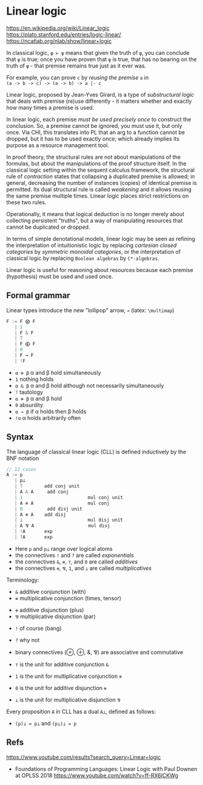 # Linear logic

https://en.wikipedia.org/wiki/Linear_logic
https://plato.stanford.edu/entries/logic-linear/
https://ncatlab.org/nlab/show/linear+logic


In classical logic, `φ ⊢ ψ` means that given the truth of `φ`, you can conclude that `ψ` is true; once you have proven that `ψ` is true, that has no bearing on the truth of `φ` - that premise remains true just as it ever was.

For example, you can prove `c` by *reusing the premise* `a` in   
`(a -> b -> c) -> (a -> b) -> a |- c`


Linear logic, proposed by Jean-Yves Girard, is a type of *substructural logic* that deals with premise (re)use differently - it matters whether and exactly how many times a premise is used.

In linear logic, each premise *must be used precisely once* to construct the conclusion. So, a premise cannot be ignored, you must use it, but only once. Via CHI, this translates into PL that an arg to a function cannot be dropped, but it has to be used exactly once; which already implies its purpose as a resource management tool.

In proof theory, the structural rules are not about manipulations of the formulas, but about the manipulations of the proof structure itself. In the classical logic setting within the sequent calculus framework, the structural rule of *contraction* states that collapsing a duplicated premise is allowed; in general, decreasing the number of instances (copies) of identical premise is permitted. Its dual structural rule is called *weakening* and it allows reusing the same premise multiple times. Linear logic places strict restrictions on these two rules.

Operationally, it means that logical deduction is no longer merely about collecting persistent "truths", but a way of manipulating resources that cannot be duplicated or dropped.

In terms of simple denotational models, linear logic may be seen as refining the interpretation of intuitionistic logic by replacing *cartesian closed categories* by *symmetric monoidal categories*, or the interpretation of classical logic by replacing `Boolean algebras` by `C*-algebras`.

Linear logic is useful for reasoning about resources because each premise (hypothesis) must be used and used once.

## Formal grammar

Linear types introduce the new "lollipop" arrow, `⊸` (latex: `\multimap`)

```js bnf
F := F ⨂ F
   | 1
   | F & F
   | ⟙
   | F ⨁ F
   | 0
   | F ⊸ F
   | !F
```

- `α ⊗ β`    α and β hold simultaneously
- `1`          nothing holds
- `α & β`     α and β hold although not necessarily simultaneously
- `⟙`          tautology
- `α ⊕ β`    α and β hold
- `0`          absurdity
- `α ⊸ β`   if α holds then β holds
- `!α`         α holds arbitrarily often

## Syntax

The language of classical linear logic (CLL) is defined inductively by the BNF notation

```js bnf
// 12 cases
A := p
   | p⊥
   | ⟙        add conj unit
   | A & A     add conj
   | 1                        mul conj unit
   | A ⊗ A                    mul conj
   | 0         add disj unit
   | A ⊕ A    add disj
   | ⟘                        mul disj unit
   | A ⅋ A                    mul disj
   | !A       exp
   | ?A       exp
```

- Here `p` and `p⊥` range over logical atoms
- the connectives `!` and `?` are called *exponentials*
- the connectives `&`, `⊕`, `⊤`, and `0` are called *additives*
- the connectives `⊗`, `⅋`, `1`, and `⊥` are called *multiplicatives*

Terminology:
- `&` additive        conjunction (with)
- `⊗` multiplicative conjunction (times, tensor)
+ `⊕` additive       disjunction (plus)
+ `⅋` multiplicative disjunction (par)
- `!` of course (bang)
- `?` why not

- binary connectives (⊗, ⊕, &, ⅋) are associative and commutative
- `⊤` is the unit for additive       conjunction `&`
- `1` is the unit for multiplicative conjunction `⊗`
- `0` is the unit for additive       disjunction `⊕`
- `⊥` is the unit for multiplicative disjunction `⅋`

Every proposition `A` in CLL has a dual `A⊥`, defined as follows:
- `(p)⊥ = p⊥` and `(p⊥)⊥ = p`



## Refs

https://www.youtube.com/results?search_query=Linear+logic

* Foundations of Programming Languages:
Linear Logic with Paul Downen at OPLSS 2018
https://www.youtube.com/watch?v=ff-RX6ICKWg
